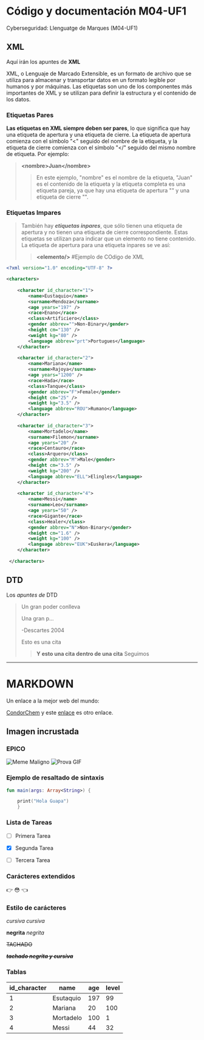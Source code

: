 # Código y documentación M04-UF1
Cyberseguridad: Llenguatge de Marques (M04-UF1)

## XML
Aquí irán los apuntes de **XML**

XML, o Lenguaje de Marcado Extensible, es un formato de archivo que se utiliza para almacenar y transportar datos en un formato legible por humanos y por máquinas. Las etiquetas son uno de los componentes más importantes de XML y se utilizan para definir la estructura y el contenido de los datos.
### Etiquetas Pares
**Las etiquetas en XML siempre deben ser pares**, lo que significa que hay una etiqueta de apertura y una etiqueta de cierre. La etiqueta de apertura comienza con el símbolo "<" seguido del nombre de la etiqueta, y la etiqueta de cierre comienza con el símbolo "</" seguido del mismo nombre de etiqueta. Por ejemplo:
>
>**\<nombre>Juan\</nombre>**
>> En este ejemplo, "nombre" es el nombre de la etiqueta, "Juan" es el contenido de la etiqueta y la etiqueta completa es una etiqueta pareja, ya que hay una etiqueta de apertura "<nombre>" y una etiqueta de cierre "</nombre>".
### Etiquetas Impares
>
> También hay ***etiquetas inpares***, que sólo tienen una etiqueta de apertura y no tienen una etiqueta de cierre correspondiente. Estas etiquetas se utilizan para indicar que un elemento no tiene contenido. La etiqueta de apertura para una etiqueta inpares se ve así:
>
>>**\<elemento/>**
#Ejemplo de COdigo de XML
```XML
<?xml version="1.0" encoding="UTF-8" ?>

<characters>
 
	<character id_character="1">
		<name>Eustaquio</name>
		<surname>Mendoza</surname>
		<age years="197" />
		<race>Enano</race>
		<class>Artificiero</class>
		<gender abbrev="">Non-Binary</gender>
		<height cm="130" />
		<weight kg="80" />
		<language abbrev="prt">Portugues</language>
	</character>
 
	<character id_character="2">
		<name>Mariana</name>
		<surname>Rajoya</surname>
		<age years="1200" />
		<race>Hada</race>
		<class>Tanque</class>
		<gender abbrev="F">Female</gender>
		<height cm="25" />
		<weight kg="3.5" />
		<language abbrev="ROU">Rumano</language>
	</character>
 
	<character id_character="3">
		<name>Mortadelo</name>
		<surname>Filemon</surname>
		<age years="20" />
		<race>Centauro</race>
		<class>Arquero</class>
		<gender abbrev="M">Male</gender>
		<height cm="3.5" />
		<weight kg="200" />
		<language abbrev="ELL">Elingles</language>
	</character>
	
	<character id_character="4">
		<name>Messi</name>
		<surname>Leo</surname>
		<age years="50" />
		<race>Gigante</race>
		<class>Healer</class>
		<gender abbrev="N">Non-Binary</gender>
		<height cm="1.6" />
		<weight kg="100" />
		<language abbrev="EUK">Euskera</language>
	</character>
	
 </characters>
 ```

## DTD
Los _apuntes de_ DTD

> Un gran poder conlleva 
>
> Una gran p...
>
> -Descartes 2004
>
> Esto es una cita
>> **Y esto una cita dentro de una cita**
> Seguimos

---
# MARKDOWN

Un enlace a la mejor web del mundo:

[CondorChem](https://condorchem.com)
y este [enlace](https://enti.cat) es otro enlace.

## Imagen incrustada
### EPICO

![Meme Maligno](https://i.kym-cdn.com/entries/icons/original/000/039/761/nerdfacecover.jpg)
			![Prova GIF](https://media.tenor.com/d914QufzT_QAAAAC/cat-epico-meme.gif)

### Ejemplo de resaltado de sintaxis

```kotlin
fun main(args: Array<String>) {

	print("Hola Guapa")
	}
```
### Lista de Tareas

- [ ] Primera Tarea
- [x] Segunda Tarea
- [ ] Tercera Tarea


### Carácteres extendidos

:point_right: :flushed: :point_left:

### Estilo de carácteres

*cursiva* _cursiva_

**negrita** _negrita_

~~TACHADO~~

~~***tachado negrita y cursiva***~~

### Tablas

| id_character | name | age| level |
| --- | --- | --- | --- |
| 1 | Esutaquio | 197 | 99 |
| 2 | Mariana | 20 | 100 |
| 3 | Mortadelo | 100 | 1 |
| 4 | Messi | 44 | 32 |
